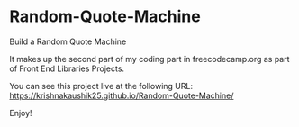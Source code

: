 # Random-Quote-Machine
Build a Random Quote Machine

It makes up the second part of my coding part in freecodecamp.org as part of Front End Libraries Projects.

You can see this project live at the following URL:
https://krishnakaushik25.github.io/Random-Quote-Machine/

Enjoy!
